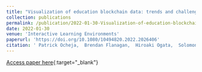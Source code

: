 ```yaml
---
title: "Visualization of education blockchain data: trends and challenges"
collection: publications
permalink: /publication/2022-01-30-Visualization-of-education-blockchain-data-trends-and-challenges
date: 2022-01-30
venue: 'Interactive Learning Environments'
paperurl: 'https://doi.org/10.1080/10494820.2022.2026406'
citation: ' Patrick Ocheja,  Brendan Flanagan,  Hiroaki Ogata,  Solomon Oyelere, &quot;Visualization of education blockchain data: trends and challenges.&quot; Interactive Learning Environments, 2022.'
---
```

[Access paper here](https://doi.org/10.1080/10494820.2022.2026406){:target="_blank"}
